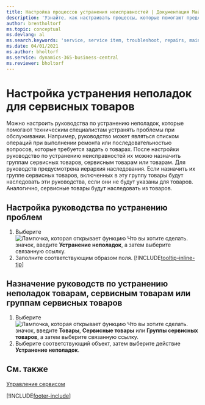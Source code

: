 ```yaml
---
title: Настройка процессов устранения неисправностей | Документация Майкрософт
description: 'Узнайте, как настраивать процессы, которые помогают представителям по сервисному обслуживанию выявлять и устранять неполадки в сервисных товарах.'
author: brentholtorf
ms.topic: conceptual
ms.devlang: al
ms.search.keywords: 'service, service item, troubleshoot, repairs, maintenance'
ms.date: 04/01/2021
ms.author: bholtorf
ms.service: dynamics-365-business-central
ms.reviewer: bholtorf
---
```


# Настройка устранения неполадок для сервисных товаров
Можно настроить руководства по устранению неполадок, которые помогают техническим специалистам устранять проблемы при обслуживании. Например, руководство может являться списком операций при выполнении ремонта или последовательностью вопросов, которые требуется задать о товарах. После настройки руководство по устранению неисправностей их можно назначить группам сервисных товаров, сервисным товарам или товарам. Для руководств предусмотрена иерархия наследования. Если назначить их группе сервисных товаров, включенных в эту группу товары будут наследовать эти руководства, если они не будут указаны для товаров. Аналогично, сервисные товары будут наследовать из товаров.  

## Настройка руководства по устранению проблем
1. Выберите ![Лампочка, которая открывает функцию Что вы хотите сделать.](media/ui-search/search_small.png "Что вы хотите сделать") значок, введите **Устранение неполадок**, а затем выберите связанную ссылку.  
2. Заполните соответствующим образом поля. [!INCLUDE[tooltip-inline-tip](includes/tooltip-inline-tip_md.md)]  

## Назначение руководств по устранению неполадок товарам, сервисным товарам или группам сервисных товаров
1. Выберите ![Лампочка, которая открывает функцию Что вы хотите сделать.](media/ui-search/search_small.png "Что вы хотите сделать") значок, введите **Товары**, **Сервисные товары** или **Группы сервисных товаров**, а затем выберите связанную ссылку.  
2. Выберите соответствующий объект, затем выберите действие **Устранение неполадок**.  

## См. также
[Управление сервисом](service-service.md)

[!INCLUDE[footer-include](includes/footer-banner.md)]